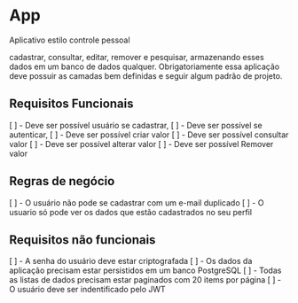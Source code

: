 # App 

Aplicativo estilo controle pessoal

 cadastrar, consultar, editar, remover e pesquisar, armazenando esses dados em um banco de dados qualquer. Obrigatoriamente essa aplicação deve possuir as camadas bem definidas e seguir algum padrão de projeto.

## Requisitos Funcionais 

[ ] - Deve ser possível usuário se cadastrar,
[ ] - Deve ser possível se autenticar,
[ ] - Deve ser possível criar valor 
[ ] - Deve ser possível consultar valor 
[ ] - Deve ser possível alterar valor
[ ] - Deve ser possível Remover valor


## Regras de negócio 

[ ] - O usuário não pode se cadastrar com um e-mail duplicado
[ ] - O usuario só pode ver os dados que estão cadastrados no seu perfil


## Requisitos não funcionais

[ ] - A senha do usuário deve estar criptografada
[ ] - Os dados da aplicação precisam estar persistidos em um banco PostgreSQL 
[ ] - Todas as listas de dados precisam estar paginados com 20 items por página
[ ] - O usuário deve ser indentificado pelo JWT